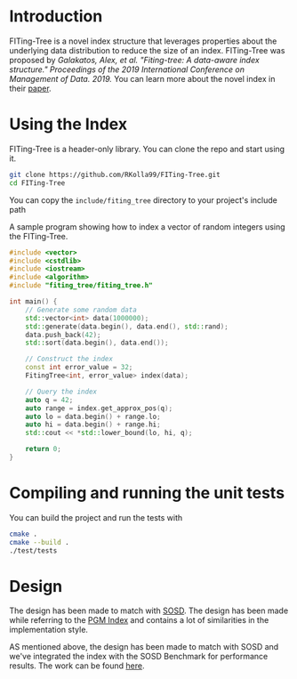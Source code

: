 # Introduction

FITing-Tree is a novel index structure that leverages properties about the underlying data distribution to reduce the size of an index. FITing-Tree was proposed by _Galakatos, Alex, et al. "Fiting-tree: A data-aware index structure." Proceedings of the 2019 International Conference on Management of Data. 2019._ You can learn more about the novel index in their [paper](https://dl.acm.org/doi/abs/10.1145/3299869.3319860).

# Using the Index

FITing-Tree is a header-only library. You can clone the repo and start using it.

```bash
git clone https://github.com/RKolla99/FITing-Tree.git
cd FITing-Tree
```

You can copy the `include/fiting_tree` directory to your project's include path

A sample program showing how to index a vector of random integers using the FITing-Tree.

```cpp
#include <vector>
#include <cstdlib>
#include <iostream>
#include <algorithm>
#include "fiting_tree/fiting_tree.h"

int main() {
    // Generate some random data
    std::vector<int> data(1000000);
    std::generate(data.begin(), data.end(), std::rand);
    data.push_back(42);
    std::sort(data.begin(), data.end());

    // Construct the index
    const int error_value = 32;
    FitingTree<int, error_value> index(data);

    // Query the index
    auto q = 42;
    auto range = index.get_approx_pos(q);
    auto lo = data.begin() + range.lo;
    auto hi = data.begin() + range.hi;
    std::cout << *std::lower_bound(lo, hi, q);

    return 0;
}
```

# Compiling and running the unit tests

You can build the project and run the tests with

```bash
cmake .
cmake --build .
./test/tests
```

# Design

The design has been made to match with [SOSD](https://github.com/learnedsystems/SOSD). The design has been made while referring to the [PGM Index](https://github.com/gvinciguerra/PGM-index) and contains a lot of similarities in the implementation style.

AS mentioned above, the design has been made to match with SOSD and we've integrated the index with the SOSD Benchmark for performance results. The work can be found [here](https://github.com/reddybhargava/SOSD/tree/dev).
